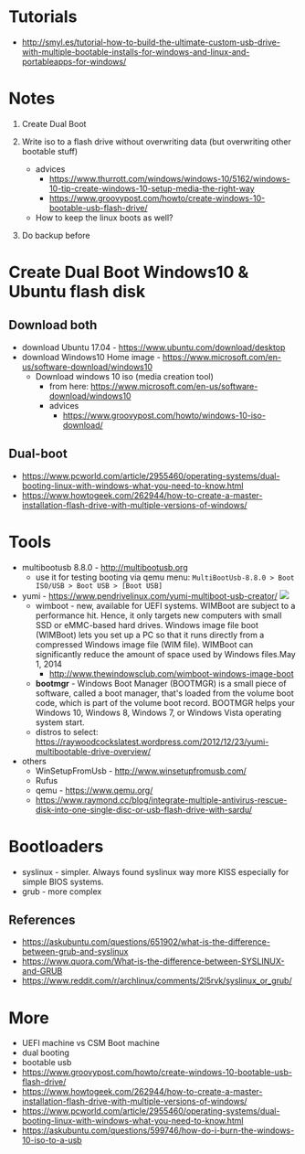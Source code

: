 # Tutorials
  - http://smyl.es/tutorial-how-to-build-the-ultimate-custom-usb-drive-with-multiple-bootable-installs-for-windows-and-linux-and-portableapps-for-windows/

# Notes
1. Create Dual Boot
2. Write iso to a flash drive without overwriting data (but overwriting other bootable stuff)
   - advices
     - https://www.thurrott.com/windows/windows-10/5162/windows-10-tip-create-windows-10-setup-media-the-right-way
     - https://www.groovypost.com/howto/create-windows-10-bootable-usb-flash-drive/
   - How to keep the linux boots as well?

3. Do backup before

# Create Dual Boot Windows10 & Ubuntu flash disk
## Download both
- download Ubuntu 17.04 - https://www.ubuntu.com/download/desktop
- download Windows10 Home image - https://www.microsoft.com/en-us/software-download/windows10
  - Download windows 10 iso (media creation tool)
    - from here: https://www.microsoft.com/en-us/software-download/windows10
    - advices
      - https://www.groovypost.com/howto/windows-10-iso-download/
## Dual-boot
- https://www.pcworld.com/article/2955460/operating-systems/dual-booting-linux-with-windows-what-you-need-to-know.html
- https://www.howtogeek.com/262944/how-to-create-a-master-installation-flash-drive-with-multiple-versions-of-windows/

# Tools
- multibootusb 8.8.0 - http://multibootusb.org
  - use it for testing booting via qemu menu: `MultiBootUsb-8.8.0 > Boot ISO/USB > Boot USB > [Boot USB]`
- yumi - https://www.pendrivelinux.com/yumi-multiboot-usb-creator/
  ![](http://thewindowsclub.thewindowsclubco.netdna-cdn.com/wp-content/uploads/2014/04/Wimboot_-600x60.jpg)
  - wimboot - new, available for UEFI systems. WIMBoot are subject to a performance hit. Hence, it only targets new computers with small SSD or eMMC-based hard drives. Windows image file boot (WIMBoot) lets you set up a PC so that it runs directly from a compressed Windows image file (WIM file). WIMBoot can significantly reduce the amount of space used by Windows files.May 1, 2014
    - http://www.thewindowsclub.com/wimboot-windows-image-boot
  - **bootmgr** - Windows Boot Manager (BOOTMGR) is a small piece of software, called a boot manager, that's loaded from the volume boot code, which is part of the volume boot record. BOOTMGR helps your Windows 10, Windows 8, Windows 7, or Windows Vista operating system start.
  - distros to select: https://raywoodcockslatest.wordpress.com/2012/12/23/yumi-multibootable-drive-overview/
- others
  - WinSetupFromUsb - http://www.winsetupfromusb.com/
  - Rufus
  - qemu - https://www.qemu.org/
  - https://www.raymond.cc/blog/integrate-multiple-antivirus-rescue-disk-into-one-single-disc-or-usb-flash-drive-with-sardu/

# Bootloaders
- syslinux - simpler. Always found syslinux way more KISS especially for simple BIOS systems. 
- grub - more complex
## References
- https://askubuntu.com/questions/651902/what-is-the-difference-between-grub-and-syslinux
- https://www.quora.com/What-is-the-difference-between-SYSLINUX-and-GRUB
- https://www.reddit.com/r/archlinux/comments/2l5rvk/syslinux_or_grub/

# More
- UEFI machine vs  CSM Boot machine
- dual booting
- bootable usb
- https://www.groovypost.com/howto/create-windows-10-bootable-usb-flash-drive/
- https://www.howtogeek.com/262944/how-to-create-a-master-installation-flash-drive-with-multiple-versions-of-windows/
- https://www.pcworld.com/article/2955460/operating-systems/dual-booting-linux-with-windows-what-you-need-to-know.html
- https://askubuntu.com/questions/599746/how-do-i-burn-the-windows-10-iso-to-a-usb